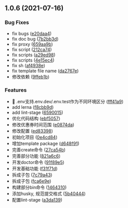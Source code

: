 ## 1.0.6 (2021-07-16)


### Bug Fixes

* fix bugs ([e20daa4](https://github.com/aotuzuche/automs/commit/e20daa41d8203a2af5eaca2d3fde0a1492eef5b4))
* fix doc bug ([7b2bb3d](https://github.com/aotuzuche/automs/commit/7b2bb3dde40b3930554223d4d98510575456bbaa))
* fix proxy ([659aa9b](https://github.com/aotuzuche/automs/commit/659aa9b9f79ea2b6b3a0ca77a78bc39e89cb3541))
* fix script ([212ca74](https://github.com/aotuzuche/automs/commit/212ca741a95c96c387ec85f756ace15c50b9e5c6))
* fix scripts ([a29ed98](https://github.com/aotuzuche/automs/commit/a29ed988fc67d10c2dd81b03b26d4f21969fef59))
* fix scripts ([4e15ec4](https://github.com/aotuzuche/automs/commit/4e15ec42491cb586a7ccd44dc2869754753cd4c0))
* fix sh ([af4938e](https://github.com/aotuzuche/automs/commit/af4938e718c769f622d194ed2b681d34da14c12b))
* fix template file name ([da2767e](https://github.com/aotuzuche/automs/commit/da2767e5c55917f7fd9dc9e7f24c1acfa9812c60))
* 修改依赖 ([9ffeb1b](https://github.com/aotuzuche/automs/commit/9ffeb1b128bf45a01ef5c07d06f21ad77302dba4))


### Features

* 🎸 .env支持.env.dev/.env.test作为不同环境区分 ([fff41a9](https://github.com/aotuzuche/automs/commit/fff41a9826da22a49bbe1ac6f14dcb3d65bbadd7))
* add lerna ([f8cbb9d](https://github.com/aotuzuche/automs/commit/f8cbb9dcc8aa4f151a6fb4850d8b7c0ab42b3bf9))
* add lint-stage ([6590015](https://github.com/aotuzuche/automs/commit/6590015e69cfd5e490285b2217c8b809218af997))
* 优化代码结构 ([ebf5057](https://github.com/aotuzuche/automs/commit/ebf5057cb88d487d57dfb567f3c66fa0ef6649ef))
* 修改优惠券时间范围 ([e0874da](https://github.com/aotuzuche/automs/commit/e0874da3585db63347e6378fcf1ab2493437c5a0))
* 修改配置 ([ed83398](https://github.com/aotuzuche/automs/commit/ed833989df6ee376761ac1a9efd26c14d7ee74b5))
* 初始化项目 ([0e4cd84](https://github.com/aotuzuche/automs/commit/0e4cd848d0d14135dcb88d5158747bacfc0db536))
* 增加template package ([d648f91](https://github.com/aotuzuche/automs/commit/d648f91a038b0058c8493bfaea7f6bc5195b79dd))
* 完善create命令 ([27ca54b](https://github.com/aotuzuche/automs/commit/27ca54b2c30ced2c3c3addbb5e6ccbd139774668))
* 完善部分功能 ([821a6c6](https://github.com/aotuzuche/automs/commit/821a6c67bbeaf32984f8f44d4230de85c4980d32))
* 开发doctor命令 ([91f89e5](https://github.com/aotuzuche/automs/commit/91f89e5facfdf89f9a4a059350fc18d2f2b085ee))
* 开发基础功能 ([f31f71d](https://github.com/aotuzuche/automs/commit/f31f71d1e26a967d78efa25750e56cfb0f9901da))
* 拆成子包 ([7c79a43](https://github.com/aotuzuche/automs/commit/7c79a434ddbce916e731ab6ae6ad39a07e56c139))
* 拆成子包 ([fca6e9e](https://github.com/aotuzuche/automs/commit/fca6e9e35e0fd6b49ff40c4544cf6301ed883964))
* 构建部分bin命令 ([1464310](https://github.com/aotuzuche/automs/commit/1464310f7847de0ee74c3dfae8ec6e3192d386be))
* 添加husky, 规范提交格式 ([5b40444](https://github.com/aotuzuche/automs/commit/5b40444ad02e25a7085d5a67b8bff694fa90b570))
* 配置lint-stage ([a3da139](https://github.com/aotuzuche/automs/commit/a3da139e93a99f0c28ab65f504ed063f0b2e97c7))



